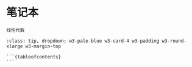 # 笔记本

```{div} w3-pale-green w3-card w3-padding w3-round-xlarge w3-margin-top
线性代数
```

````{admonition} 本站目录
:class: tip, dropdown; w3-pale-blue w3-card-4 w3-padding w3-round-xlarge w3-margin-top

```{tableofcontents}
```
````
